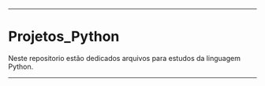 -----------------------------------------------------------------------------
# Projetos_Python

Neste repositorio estão dedicados arquivos para estudos da linguagem Python.


----------------------------------------------------------------------------
